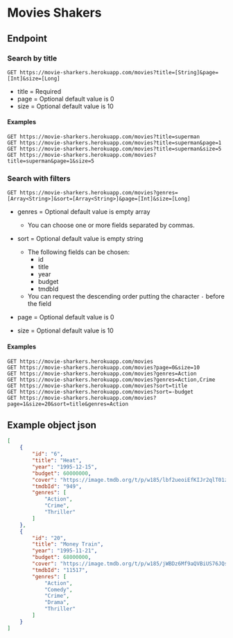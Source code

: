 # Movies Shakers


## Endpoint

### Search by title

```
GET https://movie-sharkers.herokuapp.com/movies?title=[String]&page=[Int]&size=[Long]
```

* title = Required
* page = Optional default value is 0
* size = Optional default value is 10

#### Examples

```
GET https://movie-sharkers.herokuapp.com/movies?title=superman
GET https://movie-sharkers.herokuapp.com/movies?title=superman&page=1
GET https://movie-sharkers.herokuapp.com/movies?title=superman&size=5
GET https://movie-sharkers.herokuapp.com/movies?title=superman&page=1&size=5
```

### Search with filters

```
GET https://movie-sharkers.herokuapp.com/movies?genres=[Array<String>]&sort=[Array<String>]&page=[Int]&size=[Long]
```

* genres = Optional default value is empty array
    * You can choose one or more fields separated by commas.
* sort = Optional default value is empty string
    * The following fields can be chosen: 
        * id
        * title
        * year
        * budget
        * tmdbId
    * You can request the descending order putting the character `-` before the field
    
* page = Optional default value is 0
* size = Optional default value is 10

#### Examples

```
GET https://movie-sharkers.herokuapp.com/movies
GET https://movie-sharkers.herokuapp.com/movies?page=0&size=10
GET https://movie-sharkers.herokuapp.com/movies?genres=Action
GET https://movie-sharkers.herokuapp.com/movies?genres=Action,Crime
GET https://movie-sharkers.herokuapp.com/movies?sort=title
GET https://movie-sharkers.herokuapp.com/movies?sort=-budget
GET https://movie-sharkers.herokuapp.com/movies?page=1&size=20&sort=title&genres=Action
```

## Example object json

```json
[
    {
        "id": "6",
        "title": "Heat",
        "year": "1995-12-15",
        "budget": 60000000,
        "cover": "https://image.tmdb.org/t/p/w185/lbf2ueoiEfKIJr2qlT01zIEckbC.jpg",
        "tmdbId": "949",
        "genres": [
            "Action",
            "Crime",
            "Thriller"
        ]
    },
    {
        "id": "20",
        "title": "Money Train",
        "year": "1995-11-21",
        "budget": 68000000,
        "cover": "https://image.tmdb.org/t/p/w185/jWBDz6Mf9aQVBiUS76JQsEhvoJl.jpg",
        "tmdbId": "11517",
        "genres": [
            "Action",
            "Comedy",
            "Crime",
            "Drama",
            "Thriller"
        ]
    }
]
```
